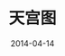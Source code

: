 ---
discogs_id: 14623106
discogs_master_id: None
title: 天宫图
artists: ['窦唯', '莫西子诗', '子枫']
date: 2014-04-14
genre: ['Electronic']
image: 天宫图-14623106.jpg
label: 九洲音像出版公司
country: China
styles: ['Ambient', 'Experimental']
category: Ambient
---